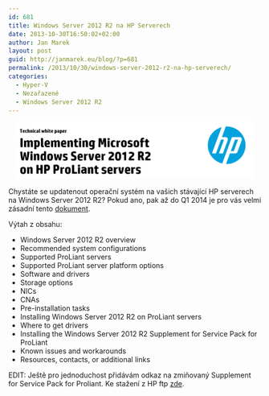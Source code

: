 ```yaml
---
id: 681
title: Windows Server 2012 R2 na HP Serverech
date: 2013-10-30T16:50:02+02:00
author: Jan Marek
layout: post
guid: http://janmarek.eu/blog/?p=681
permalink: /2013/10/30/windows-server-2012-r2-na-hp-serverech/
categories:
  - Hyper-V
  - Nezařazené
  - Windows Server 2012 R2
---
```

<p style="text-align: center;">
  <a href="http://h20195.www2.hp.com/V2/GetPDF.aspx%2F4AA4-7658ENW.pdf" target="_blank"><img class="aligncenter  wp-image-682" alt="tec-whitepaper-ws2012r2-on-hp-servers" src="/wp-content/uploads/2013/10/tec-whitepaper-ws2012r2-on-hp-servers.png" width="471" height="114" /></a>
</p>

Chystáte se updatenout operační systém na vašich stávající HP serverech na Windows Server 2012 R2? Pokud ano, pak až do Q1 2014 je pro vás velmi zásadní tento [dokument](http://h20195.www2.hp.com/V2/GetPDF.aspx%2F4AA4-7658ENW.pdf).

Výtah z obsahu:

  * Windows Server 2012 R2 overview
  * Recommended system configurations
  * Supported ProLiant servers
  * Supported ProLiant server platform options
  * Software and drivers
  * Storage options
  * NICs
  * CNAs
  * Pre-installation tasks
  * Installing Windows Server 2012 R2 on ProLiant servers
  * Where to get drivers
  * Installing the Windows Server 2012 R2 Supplement for Service Pack for ProLiant
  * Known issues and workarounds
  * Resources, contacts, or additional links

EDIT: Ještě pro jednoduchost přidávám odkaz na zmiňovaný Supplement for Service Pack for Proliant. Ke stažení z HP ftp <a href="ftp://ftp.hp.com/pub/softlib2/software1/supportpack-generic/p1235385378/v89111/" target="_blank">zde</a>.

&nbsp;

